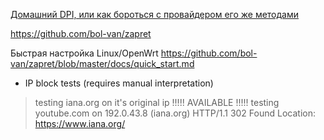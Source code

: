[Домашний DPI, или как бороться с провайдером его же методами](https://habr.com/ru/articles/548110/)

https://github.com/bol-van/zapret

Быстрая настройка Linux/OpenWrt
https://github.com/bol-van/zapret/blob/master/docs/quick_start.md

- IP block tests (requires manual interpretation)
> testing iana.org on it's original ip
!!!!! AVAILABLE !!!!!
> testing youtube.com on 192.0.43.8 (iana.org)
HTTP/1.1 302 Found
Location: https://www.iana.org/
